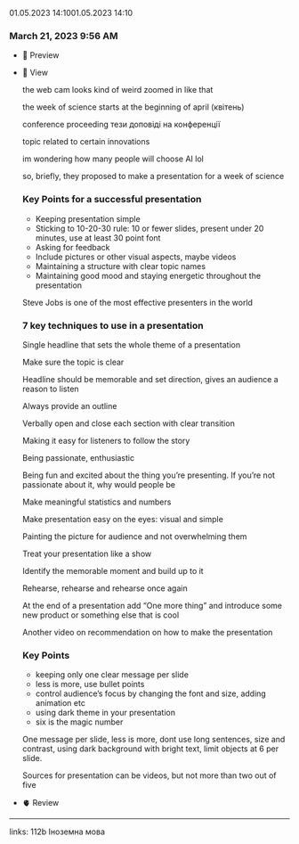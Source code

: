 01.05.2023 14:1001.05.2023 14:10
### March 21, 2023 9:56 AM

- 👀 Preview
- 🧠 View
    
    the web cam looks kind of weird zoomed in like that
    
    the week of science starts at the beginning of april (квітень) 
    
    conference proceeding тези доповіді на конференції
    
    topic related to certain innovations
    
    im wondering how many people will choose AI lol
    
    so, briefly, they proposed to make a presentation for a week of science 
    
    ### Key Points for a successful presentation
    
    - Keeping presentation simple
    - Sticking to 10-20-30 rule: 10 or fewer slides, present under 20 minutes, use at least 30 point font
    - Asking for feedback
    - Include pictures or other visual aspects, maybe videos
    - Maintaining a structure with clear topic names
    - Maintaining good mood and staying energetic throughout the presentation
    
    Steve Jobs is one of the most effective presenters in the world
    
    ### 7 key techniques to use in a presentation
    
    Single headline that sets the whole theme of a presentation
    
    Make sure the topic is clear
    
    Headline should be memorable and set direction, gives an audience a reason to listen
    
    Always provide an outline
    
    Verbally open and close each section with clear transition
    
    Making it easy for listeners to follow the story
    
    Being passionate, enthusiastic
    
    Being fun and excited about the thing you’re presenting. If you’re not passionate about it, why would people be
    
    Make meaningful statistics and numbers
    
    Make presentation easy on the eyes: visual and simple
    
    Painting the picture for audience and not overwhelming them
    
    Treat your presentation like a show
    
    Identify the memorable moment and build up to it
    
    Rehearse, rehearse and rehearse once again
    
    At the end of a presentation add “One more thing” and introduce some new product or something else that is cool
    
    Another video on recommendation on how to make the presentation
    
    ### Key Points
    
    - keeping only one clear message per slide
    - less is more, use bullet points
    - control audience’s focus by changing the font and size, adding animation etc
    - using dark theme in your presentation
    - six is the magic number
    
    One message per slide, less is more, dont use long sentences, size and contrast, using dark background with bright text, limit objects at 6 per slide. 
    
    Sources for presentation can be videos, but not more than two out of five
    
- 🫀 Review






---

links: 112b Іноземна мова

